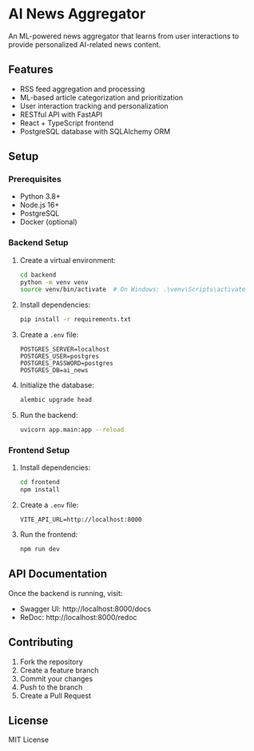 # AI News Aggregator

An ML-powered news aggregator that learns from user interactions to provide personalized AI-related news content.

## Features

- RSS feed aggregation and processing
- ML-based article categorization and prioritization
- User interaction tracking and personalization
- RESTful API with FastAPI
- React + TypeScript frontend
- PostgreSQL database with SQLAlchemy ORM

## Setup

### Prerequisites

- Python 3.8+
- Node.js 16+
- PostgreSQL
- Docker (optional)

### Backend Setup

1. Create a virtual environment:
   ```bash
   cd backend
   python -m venv venv
   source venv/bin/activate  # On Windows: .\venv\Scripts\activate
   ```

2. Install dependencies:
   ```bash
   pip install -r requirements.txt
   ```

3. Create a `.env` file:
   ```
   POSTGRES_SERVER=localhost
   POSTGRES_USER=postgres
   POSTGRES_PASSWORD=postgres
   POSTGRES_DB=ai_news
   ```

4. Initialize the database:
   ```bash
   alembic upgrade head
   ```

5. Run the backend:
   ```bash
   uvicorn app.main:app --reload
   ```

### Frontend Setup

1. Install dependencies:
   ```bash
   cd frontend
   npm install
   ```

2. Create a `.env` file:
   ```
   VITE_API_URL=http://localhost:8000
   ```

3. Run the frontend:
   ```bash
   npm run dev
   ```

## API Documentation

Once the backend is running, visit:
- Swagger UI: http://localhost:8000/docs
- ReDoc: http://localhost:8000/redoc

## Contributing

1. Fork the repository
2. Create a feature branch
3. Commit your changes
4. Push to the branch
5. Create a Pull Request

## License

MIT License 